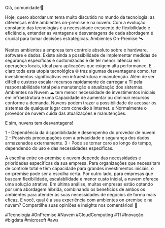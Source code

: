 Olá, comunidade!🚀

Hoje, quero abordar um tema muito discutido no mundo da tecnologia: as diferenças entre ambientes on-premise e na nuvem. Com a evolução constante das tecnologias e a necessidade crescente de flexibilidade e eficiência, entender as vantagens e desvantagens de cada abordagem é crucial para tomar decisões estratégicas.
Ambientes On-Premise 🛰

Nestes ambientes a empresa tem controle absoluto sobre o hardware, software e dados. Existe ainda a possibilidade de implementar medidas de segurança específicas e customizadas e de ter menor latência em operações locais, ideal para aplicações que exigem alta performance.
E claro toda esta utopia tecnológica 🌐 traz algumas desvantagens como, ter investimentos significativos em infraestrutura e manutenção. Além de ser difícil e custoso escalar recursos rapidamente de carregar a TI pela responsabilidade total pela manutenção e atualização dos sistemas.
Ambientes na Nuvem ☁ tem menor necessidade de investimentos iniciais em infraestrutura e uma Capacidade de aumentar ou diminuir recursos conforme a demanda. Nuvens podem trazer a possibilidade de acessar os sistemas de qualquer lugar com conexão à internet. e Normalmente o provedor de nuvem cuida das atualizações e manutenções.

E sim, nuvens tem desvantagens!

1 - Dependência da disponibilidade e desempenho do provedor de nuvem.
2 - Possíveis preocupações com a privacidade e segurança dos dados armazenados externamente.
3 - Pode se tornar caro ao longo do tempo, dependendo do uso e das necessidades específicas.

A escolha entre on-premise e nuvem depende das necessidades e prioridades específicas da sua empresa. Para organizações que necessitam de controle total e têm capacidade para grandes investimentos iniciais, o on-premise pode ser a escolha certa. Por outro lado, para empresas que buscam flexibilidade, escalabilidade e menor custo inicial, a nuvem oferece uma solução atrativa.
Em última análise, muitas empresas estão optando por uma abordagem híbrida, combinando os benefícios de ambos os ambientes para atender às suas necessidades de negócios de forma mais eficaz.
E você, qual é a sua experiência com ambientes on-premise e na nuvem? Compartilhe suas opiniões e insights nos comentários! 💎

#Tecnologia #OnPremise #Nuvem #CloudComputing #TI #Inovação #bigdata #microsoft #aws
